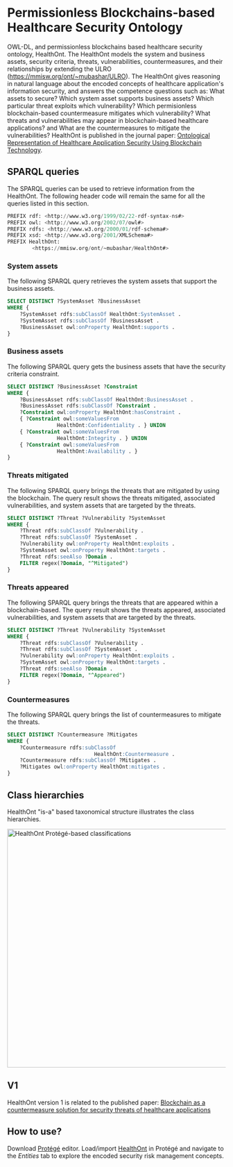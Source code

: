 # Permissionless Blockchains-based Healthcare Security Ontology
OWL-DL, and permissionless blockchains based healthcare security ontology, HealthOnt. The HealthOnt models the system and business assets, security criteria, threats, vulnerabilities, countermeasures, and their relationships by extending the ULRO (https://mmisw.org/ont/~mubashar/ULRO). The HealthOnt gives reasoning in natural language about the encoded concepts of healthcare application's information security, and answers the competence questions such as: What assets to secure? Which system asset supports business assets? Which particular threat exploits which vulnerability? Which permisionless blockchain-based countermeasure mitigates which vulnerability? What threats and vulnerabilities may appear in blockchain-based healthcare applications? and What are the countermeasures to mitigate the vulnerabilities? HealthOnt is published in the journal paper: [Ontological Representation of Healthcare Application Security Using Blockchain Technology](https://doi.org/10.15388/22-INFOR486).

## SPARQL queries
The SPARQL queries can be used to retrieve information from the HealthOnt. The following header code will remain the same for all the queries listed in this section.

```sql
PREFIX rdf: <http://www.w3.org/1999/02/22-rdf-syntax-ns#>
PREFIX owl: <http://www.w3.org/2002/07/owl#>
PREFIX rdfs: <http://www.w3.org/2000/01/rdf-schema#>
PREFIX xsd: <http://www.w3.org/2001/XMLSchema#>
PREFIX HealthOnt:
        <https://mmisw.org/ont/~mubashar/HealthOnt#>
```

### System assets
The following SPARQL query retrieves the system assets that support the business assets.

```sql
SELECT DISTINCT ?SystemAsset ?BusinessAsset
WHERE {
    ?SystemAsset rdfs:subClassOf HealthOnt:SystemAsset .
    ?SystemAsset rdfs:subClassOf ?BusinessAsset .
    ?BusinessAsset owl:onProperty HealthOnt:supports .
}
```

### Business assets
The following SPARQL query gets the business assets that have the security criteria constraint.

```sql
SELECT DISTINCT ?BusinessAsset ?Constraint
WHERE {
    ?BusinessAsset rdfs:subClassOf HealthOnt:BusinessAsset .
    ?BusinessAsset rdfs:subClassOf ?Constraint .
    ?Constraint owl:onProperty HealthOnt:hasConstraint .
    { ?Constraint owl:someValuesFrom
                HealthOnt:Confidentiality . } UNION  
    { ?Constraint owl:someValuesFrom
                HealthOnt:Integrity . } UNION  
    { ?Constraint owl:someValuesFrom
                HealthOnt:Availability . }
}
```

### Threats mitigated
The following SPARQL query brings the threats that are mitigated by using the blockchain. The query result shows the threats mitigated, associated vulnerabilities, and system assets that are targeted by the threats.

```sql
SELECT DISTINCT ?Threat ?Vulnerability ?SystemAsset
WHERE {
    ?Threat rdfs:subClassOf ?Vulnerability .
    ?Threat rdfs:subClassOf ?SystemAsset .
    ?Vulnerability owl:onProperty HealthOnt:exploits .
    ?SystemAsset owl:onProperty HealthOnt:targets .
    ?Threat rdfs:seeAlso ?Domain .
    FILTER regex(?Domain, "^Mitigated") 
}
```
### Threats appeared
The following SPARQL query brings the threats that are appeared within a blockchain-based. The query result shows the threats appeared, associated vulnerabilities, and system assets that are targeted by the threats.

```sql
SELECT DISTINCT ?Threat ?Vulnerability ?SystemAsset
WHERE {
    ?Threat rdfs:subClassOf ?Vulnerability .
    ?Threat rdfs:subClassOf ?SystemAsset .
    ?Vulnerability owl:onProperty HealthOnt:exploits .
    ?SystemAsset owl:onProperty HealthOnt:targets .
    ?Threat rdfs:seeAlso ?Domain .
    FILTER regex(?Domain, "^Appeared") 
}
```

### Countermeasures
The following SPARQL query brings the list of countermeasures to mitigate the threats.

```sql
SELECT DISTINCT ?Countermeasure ?Mitigates
WHERE {
    ?Countermeasure rdfs:subClassOf
                            HealthOnt:Countermeasure .
    ?Countermeasure rdfs:subClassOf ?Mitigates .
    ?Mitigates owl:onProperty HealthOnt:mitigates .
}
```

## Class hierarchies
HealthOnt "is-a" based taxonomical structure illustrates the class hierarchies.

<img src="HealthOnt_As-is_classes.png" width="550" alt="HealthOnt Protégé-based classifications" title="HealthOnt Protégé-based classifications"/>

## V1
HealthOnt version 1 is related to the published paper: [Blockchain as a countermeasure solution for security threats of healthcare applications](https://link.springer.com/chapter/10.1007/978-3-030-85867-4_6)

## How to use?
Download [Protégé](https://protege.stanford.edu) editor. Load/import [HealthOnt](https://mmisw.org/ont/~mubashar/HealthOnt) in Protégé and navigate to the *Entities* tab to explore the encoded security risk management concepts.